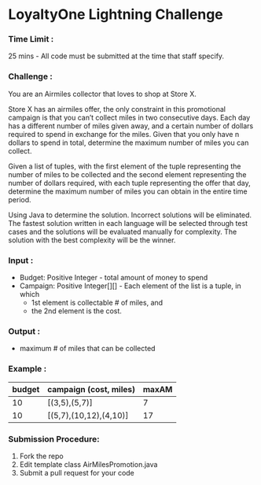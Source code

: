 # LoyaltyOne Lightning Challenge

### Time Limit : 
25 mins - All code must be submitted at the time that staff specify.

### Challenge :
You are an Airmiles collector that loves to shop at Store X.

Store X has an airmiles offer, the only constraint in this promotional campaign is that you can’t collect miles in two consecutive days.  Each day has a different number of miles given away, and a certain number of dollars required to spend in exchange for the miles. Given that you only have n dollars to spend in total, determine the maximum number of miles you can collect.  

Given a list of tuples, with the first element of the tuple representing the number of miles to be collected and the second element representing the number of dollars required, with each tuple representing the offer that day, determine the maximum number of miles you can obtain in the entire time period. 

Using Java to determine the solution. Incorrect solutions will be eliminated. The fastest solution written in each language will be selected through test cases and the solutions will be evaluated manually for complexity. The solution with the best complexity will be the winner.


### Input : 
- Budget: Positive Integer - total amount of money to spend
- Campaign: Positive Integer[][]  - Each element of the list is a tuple, in which
    -   1st element is collectable # of miles, and
    -   the 2nd element is the cost.

### Output :
- maximum # of miles that can be collected

### Example :
|budget|campaign (cost, miles)|maxAM|
|---|---|---|
|10|[(3,5),(5,7)]|7|
|10|[(5,7),(10,12),(4,10)]|17|

### Submission Procedure:
1. Fork the repo
2. Edit template class AirMilesPromotion.java
3. Submit a pull request for your code

